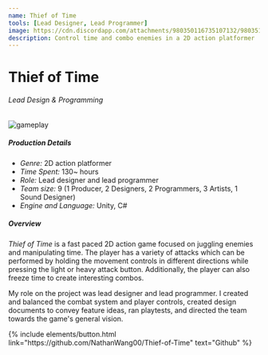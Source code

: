 ```yaml
---
name: Thief of Time
tools: [Lead Designer, Lead Programmer]
image: https://cdn.discordapp.com/attachments/980350116735107132/980351082528145408/game_title.png
description: Control time and combo enemies in a 2D action platformer
---
```


# Thief of Time
###### Lead Design & Programming

![gameplay](https://cdn.discordapp.com/attachments/980350116735107132/980380206533595166/gameplay.gif)

##### Production Details
+ *Genre:* 2D action platformer
+ *Time Spent:* 130~ hours
+ *Role:* Lead designer and lead programmer
+ *Team size:* 9 (1 Producer, 2 Designers, 2 Programmers, 3 Artists, 1 Sound Designer)
+ *Engine and Language:* Unity, C#

##### Overview
*Thief of Time* is a fast paced 2D action game focused on juggling enemies and manipulating time. The player has a variety of attacks which can be performed by holding the movement controls in different directions while pressing the light or heavy attack button. Additionally, the player can also freeze time to create interesting combos.

My role on the project was lead designer and lead programmer. I created and balanced the combat system and player controls, created design documents to convey feature ideas, ran playtests, and directed the team towards the game's general vision.

<p class="text-center">
{% include elements/button.html link="https://github.com/NathanWang00/Thief-of-Time" text="Github" %}
</p>